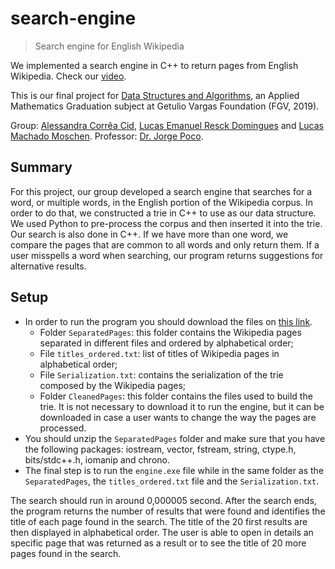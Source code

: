 # search-engine
> Search engine for English Wikipedia

We implemented a search engine in C++ to return pages from English Wikipedia. Check our [video](https://youtu.be/iaAe9gT1-Y0).

This is our final project for [Data Structures and Algorithms](https://emap.fgv.br/disciplina/graduacao/estruturas-de-dados-algoritmos), an Applied Mathematics Graduation subject at Getulio Vargas Foundation (FGV, 2019).

Group: [Alessandra Corrêa Cid](https://github.com/alessandracid), [Lucas Emanuel Resck Domingues](https://github.com/lucasresck) and [Lucas Machado Moschen](https://github.com/lucasmoschen). Professor: [Dr. Jorge Poco](https://github.com/jpocom).

## Summary

For this project, our group developed a search engine that searches for a word, or multiple words, in the English portion of the Wikipedia corpus.
In order to do that, we constructed a trie in C++ to use as our data structure.
We used Python to pre-process the corpus and then inserted it into the trie.
Our search is also done in C++.
If we have more than one word, we compare the pages that are common to all words and only return them.
If a user misspells a word when searching, our program returns suggestions for alternative results.

## Setup

- In order to run the program you should download the files on [this link](https://bit.ly/2WYQing).
  - Folder `SeparatedPages`: this folder contains the Wikipedia pages separated in different files and ordered by alphabetical order;
  - File  `titles_ordered.txt`: list of titles of Wikipedia pages in alphabetical order;
  - File `Serialization.txt`: contains the serialization of the trie composed by the Wikipedia pages;
  - Folder `CleanedPages`: this folder contains the files used to build the trie. It is not necessary to download it to run the engine, but it can be downloaded in case a user wants to change the way the pages are processed. 
- You should unzip the `SeparatedPages` folder and make sure that you have the following packages: iostream, vector, fstream, string, ctype.h, bits/stdc++.h, iomanip and chrono.
- The final step is to run the `engine.exe` file while in the same folder as the `SeparatedPages`, the `titles_ordered.txt` file and the `Serialization.txt`.

The search should run in around 0,000005 second.
After the search ends, the program returns the number of results that were found and identifies the title of each page found in the search.
The title of the 20 first results are then displayed in alphabetical order.
The user is able to open in details an specific page that was returned as a result or to see the title of 20 more pages found in the search.
